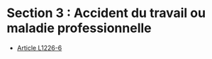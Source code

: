 # Section 3 : Accident du travail ou maladie professionnelle

* [Article L1226-6](./LEGIARTI000006900972.md)
